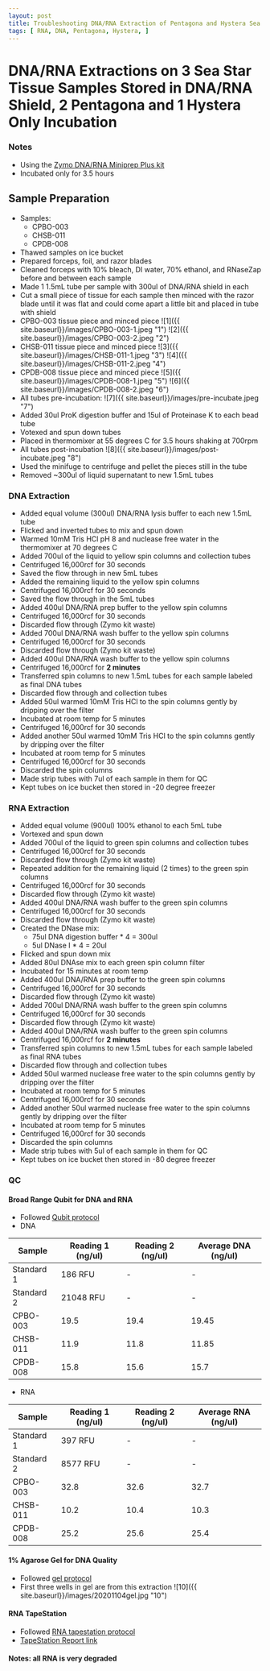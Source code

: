 ```yaml
---
layout: post
title: Troubleshooting DNA/RNA Extraction of Pentagona and Hystera Sea Stars 3
tags: [ RNA, DNA, Pentagona, Hystera, ]
---
```


# DNA/RNA Extractions on 3 Sea Star Tissue Samples Stored in DNA/RNA Shield, 2 Pentagona and 1 Hystera Only Incubation

### Notes

- Using the [Zymo DNA/RNA Miniprep Plus kit](https://www.zymoresearch.com/collections/quick-dna-rna-kits/products/quick-dna-rna-miniprep-plus-kit)
- Incubated only for 3.5 hours

## Sample Preparation

- Samples:
  - CPBO-003
  - CHSB-011
  - CPDB-008
- Thawed samples on ice bucket
- Prepared forceps, foil, and razor blades
- Cleaned forceps with 10% bleach, DI water, 70% ethanol, and RNaseZap before and between each sample
- Made 1 1.5mL tube per sample with 300ul of DNA/RNA shield in each
- Cut a small piece of tissue for each sample then minced with the razor blade until it was flat and could come apart a little bit and placed in tube with shield
- CPBO-003 tissue piece and minced piece
![1]({{ site.baseurl}}/images/CPBO-003-1.jpeg "1")
![2]({{ site.baseurl}}/images/CPBO-003-2.jpeg "2")
- CHSB-011 tissue piece and minced piece
![3]({{ site.baseurl}}/images/CHSB-011-1.jpeg "3")
![4]({{ site.baseurl}}/images/CHSB-011-2.jpeg "4")
- CPDB-008 tissue piece and minced piece
![5]({{ site.baseurl}}/images/CPDB-008-1.jpeg "5")
![6]({{ site.baseurl}}/images/CPDB-008-2.jpeg "6")
- All tubes pre-incubation:
![7]({{ site.baseurl}}/images/pre-incubate.jpeg "7")
- Added 30ul ProK digestion buffer and 15ul of Proteinase K to each bead tube
- Votexed and spun down tubes
- Placed in thermomixer at 55 degrees C for 3.5 hours shaking at 700rpm
- All tubes post-incubation
![8]({{ site.baseurl}}/images/post-incubate.jpeg "8")
- Used the minifuge to centrifuge and pellet the pieces still in the tube
- Removed ~300ul of liquid supernatant to new 1.5mL tubes

### DNA Extraction

- Added equal volume (300ul) DNA/RNA lysis buffer to each new 1.5mL tube
- Flicked and inverted tubes to mix and spun down
- Warmed 10mM Tris HCl pH 8 and nuclease free water in the thermomixer at 70 degrees C
- Added 700ul of the liquid to yellow spin columns and collection tubes
- Centrifuged 16,000rcf for 30 seconds
- Saved the flow through in new 5mL tubes
- Added the remaining liquid to the yellow spin columns
- Centrifuged 16,000rcf for 30 seconds
- Saved the flow through in the 5mL tubes
- Added 400ul DNA/RNA prep buffer to the yellow spin columns
- Centrifuged 16,000rcf for 30 seconds
- Discarded flow through (Zymo kit waste)
- Added 700ul DNA/RNA wash buffer to the yellow spin columns
- Centrifuged 16,000rcf for 30 seconds
- Discarded flow through (Zymo kit waste)
- Added 400ul DNA/RNA wash buffer to the yellow spin columns
- Centrifuged 16,000rcf for **2 minutes**
- Transferred spin columns to new 1.5mL tubes for each sample labeled as final DNA tubes
- Discarded flow through and collection tubes
- Added 50ul warmed 10mM Tris HCl to the spin columns gently by dripping over the filter
- Incubated at room temp for 5 minutes
- Centrifuged 16,000rcf for 30 seconds
- Added another 50ul warmed 10mM Tris HCl to the spin columns gently by dripping over the filter
- Incubated at room temp for 5 minutes
- Centrifuged 16,000rcf for 30 seconds
- Discarded the spin columns
- Made strip tubes with 7ul of each sample in them for QC
- Kept tubes on ice bucket then stored in -20 degree freezer

### RNA Extraction

- Added equal volume (900ul) 100% ethanol to each 5mL tube
- Vortexed and spun down
- Added 700ul of the liquid to green spin columns and collection tubes
- Centrifuged 16,000rcf for 30 seconds
- Discarded flow through (Zymo kit waste)
- Repeated addition for the remaining liquid (2 times) to the green spin columns
- Centrifuged 16,000rcf for 30 seconds
- Discarded flow through (Zymo kit waste)
-  Added 400ul DNA/RNA wash buffer to the green spin columns
- Centrifuged 16,000rcf for 30 seconds
- Discarded flow through (Zymo kit waste)
- Created the DNase mix:
  - 75ul DNA digestion buffer * 4 = 300ul
  - 5ul DNase I * 4 = 20ul
- Flicked and spun down mix
- Added 80ul DNAse mix to each green spin column filter
- Incubated for 15 minutes at room temp
- Added 400ul DNA/RNA prep buffer to the green spin columns
- Centrifuged 16,000rcf for 30 seconds
- Discarded flow through (Zymo kit waste)
- Added 700ul DNA/RNA wash buffer to the green spin columns
- Centrifuged 16,000rcf for 30 seconds
- Discarded flow through (Zymo kit waste)
- Added 400ul DNA/RNA wash buffer to the green spin columns
- Centrifuged 16,000rcf for **2 minutes**
- Transferred spin columns to new 1.5mL tubes for each sample labeled as final RNA tubes
- Discarded flow through and collection tubes
- Added 50ul warmed nuclease free water to the spin columns gently by dripping over the filter
- Incubated at room temp for 5 minutes
- Centrifuged 16,000rcf for 30 seconds
- Added another 50ul warmed nuclease free water to the spin columns gently by dripping over the filter
- Incubated at room temp for 5 minutes
- Centrifuged 16,000rcf for 30 seconds
- Discarded the spin columns
- Made strip tubes with 5ul of each sample in them for QC
- Kept tubes on ice bucket then stored in -80 degree freezer

### QC

#### Broad Range Qubit for DNA and RNA

- Followed [Qubit protocol](https://github.com/meschedl/PPP-Lab-Resources/blob/master/Protocols/Qubit-Assay-Protocol.md)
- DNA

|Sample|Reading 1 (ng/ul)|Reading 2 (ng/ul)|Average DNA (ng/ul)|
|---|---|---|---|
|Standard 1|186 RFU|-|-|
|Standard 2|21048 RFU|-|-|
|CPBO-003|19.5|19.4|19.45|
|CHSB-011|11.9|11.8|11.85|
|CPDB-008|15.8|15.6|15.7|

- RNA

|Sample|Reading 1 (ng/ul)|Reading 2 (ng/ul)|Average RNA (ng/ul)|
|---|---|---|---|
|Standard 1|397 RFU|-|-|
|Standard 2|8577 RFU|-|-|
|CPBO-003|32.8|32.6|32.7|
|CHSB-011|10.2|10.4|10.3|
|CPDB-008|25.2|25.6|25.4|

#### 1% Agarose Gel for DNA Quality

- Followed [gel protocol](https://github.com/meschedl/PPP-Lab-Resources/blob/master/Protocols/Agrose-Gel-Protocol.md)
- First three wells in gel are from this extraction
![10]({{ site.baseurl}}/images/20201104gel.jpg "10")

#### RNA TapeStation

- Followed [RNA tapestation protocol](https://meschedl.github.io/MESPutnam_Open_Lab_Notebook/RNA-TapeStation-Protocol/)
- [TapeStation Report link](https://github.com/meschedl/MES_Puritz_Lab_Notebook/blob/master/tapetstations/2020-10-26%20-%2015.43.14.pdf)

#### Notes: all RNA is very degraded
